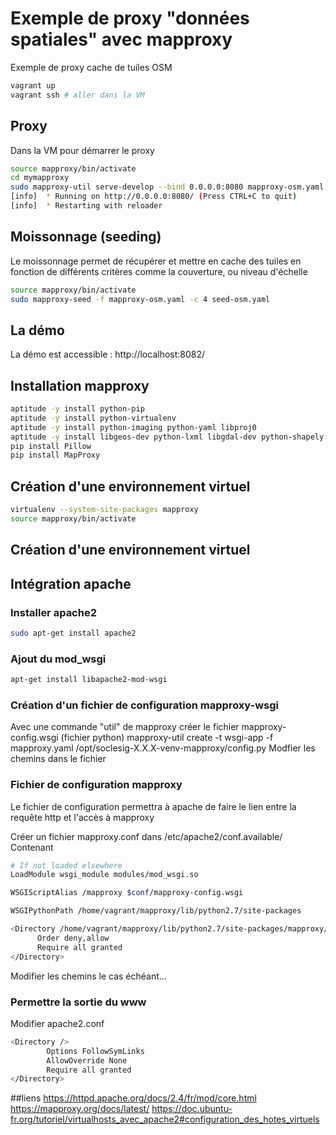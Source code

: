 # Exemple de proxy "données spatiales" avec mapproxy

Exemple de proxy cache de tuiles OSM

```sh
vagrant up
vagrant ssh # aller dans la VM
```

## Proxy

Dans la VM pour démarrer le proxy

```sh
source mapproxy/bin/activate
cd mymapproxy
sudo mapproxy-util serve-develop --bind 0.0.0.0:8080 mapproxy-osm.yaml
[info]  * Running on http://0.0.0.0:8080/ (Press CTRL+C to quit)
[info]  * Restarting with reloader
```

## Moissonnage (seeding)

Le moissonnage permet de récupérer et mettre en cache des tuiles en fonction de différents critères comme la couverture, ou niveau d'échelle

```sh
source mapproxy/bin/activate
sudo mapproxy-seed -f mapproxy-osm.yaml -c 4 seed-osm.yaml
```

## La démo 

La démo est accessible : http://localhost:8082/

## Installation mapproxy
```sh
aptitude -y install python-pip
aptitude -y install python-virtualenv
aptitude -y install python-imaging python-yaml libproj0
aptitude -y install libgeos-dev python-lxml libgdal-dev python-shapely
pip install Pillow
pip install MapProxy
```
## Création d'une environnement virtuel
```sh
virtualenv --system-site-packages mapproxy
source mapproxy/bin/activate
```

## Création d'une environnement virtuel

## Intégration apache

### Installer apache2
```sh
sudo apt-get install apache2
```

### Ajout du mod_wsgi
```sh
apt-get install libapache2-mod-wsgi
```

### Création d'un fichier de configuration mapproxy-wsgi

Avec une commande "util" de mapproxy créer le fichier mapproxy-config.wsgi (fichier python)
mapproxy-util create -t wsgi-app -f mapproxy.yaml /opt/soclesig-X.X.X-venv-mapproxy/config.py
Modfier les chemins dans le fichier

### Fichier de configuration mapproxy
Le fichier de configuration permettra à apache de faire le lien entre la requête http et l'accès à mapproxy

Créer un fichier mapproxy.conf dans /etc/apache2/conf.available/
Contenant
```sh
# If not loaded elsewhere
LoadModule wsgi_module modules/mod_wsgi.so

WSGIScriptAlias /mapproxy $conf/mapproxy-config.wsgi

WSGIPythonPath /home/vagrant/mapproxy/lib/python2.7/site-packages

<Directory /home/vagrant/mapproxy/lib/python2.7/site-packages/mapproxy/>
      Order deny,allow
      Require all granted
</Directory>
```
Modifier les chemins le cas échéant...

### Permettre la sortie du www
Modifier apache2.conf
```sh
<Directory />
        Options FollowSymLinks
        AllowOverride None
        Require all granted
</Directory>
```

##liens
https://httpd.apache.org/docs/2.4/fr/mod/core.html
https://mapproxy.org/docs/latest/
https://doc.ubuntu-fr.org/tutoriel/virtualhosts_avec_apache2#configuration_des_hotes_virtuels

